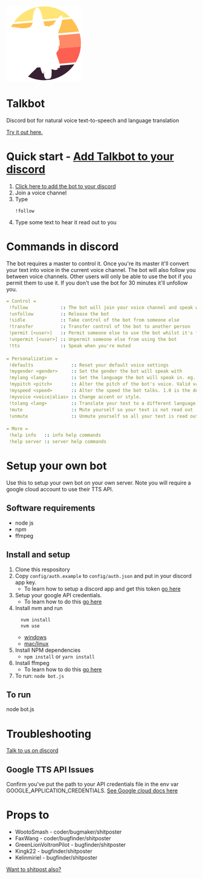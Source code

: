 [logo]: https://github.com/nullabork/artwork/raw/master/nullabork/png/nullbork_icon_200.png "Nullabork"
![alt text](https://github.com/nullabork/artwork/raw/master/nullabork/png/nullbork_icon_200.png "Nullabork")
# Talkbot
Discord bot for natural voice text-to-speech and language translation


[Try it out here.](https://discord.gg/NxrPp8g)


# Quick start - [Add Talkbot to your discord](https://discordapp.com/oauth2/authorize?&client_id=428866923267358721&scope=bot&permissions=0)

1. [Click here to add the bot to your discord](https://discordapp.com/oauth2/authorize?&client_id=428866923267358721&scope=bot&permissions=0)
2. Join a voice channel
3. Type 
    ```
    !follow
    ```
4. Type some text to hear it read out to you

# Commands in discord
The bot requires a master to control it. Once you're its master it'll convert your text into voice in the current voice channel. The bot will also follow you between voice channels. Other users will only be able to use the bot if you permit them to use it. If you don't use the bot for 30 minutes it'll unfollow you.
```yaml
= Control =
 !follow            :: The bot will join your voice channel and speak what you write
 !unfollow          :: Release the bot
 !sidle             :: Take control of the bot from someone else
 !transfer          :: Transfer control of the bot to another person
 !permit [<user>]   :: Permit someone else to use the bot whilst it's following you
 !unpermit [<user>] :: Unpermit someone else from using the bot
 !tts               :: Speak when you're muted 

= Personalization =
 !defaults              :: Reset your default voice settings
 !mygender <gender>     :: Set the gender the bot will speak with
 !mylang <lang>         :: Set the language the bot will speak in. eg. en-AU, gb, en-US, fr, jp etc.
 !mypitch <pitch>       :: Alter the pitch of the bot's voice. Valid values are -20 to 20
 !myspeed <speed>       :: Alter the speed the bot talks. 1.0 is the default. Valid values are 0.25 to 4.0
 !myvoice <voice|alias> :: Change accent or style.
 !tolang <lang>         :: Translate your text to a different language eg. en, fr, jp, de etc.
 !mute                  :: Mute yourself so your text is not read out
 !unmute                :: Unmute yourself so all your text is read out

= More =
 !help info   :: info help commands
 !help server :: server help commands
```
# Setup your own bot
Use this to setup your own bot on your own server. Note you will require a google cloud account to use their TTS API.

## Software requirements
- node js
- npm
- ffmpeg

## Install and setup
1. Clone this respository
2. Copy `config/auth.example` to `config/auth.json` and put in your discord app key. 
    - To learn how to setup a discord app and get this token [go here](https://github.com/reactiflux/discord-irc/wiki/Creating-a-discord-bot-&-getting-a-token)
3. Setup your google API credentials. 
    * To learn how to do this [go here](https://cloud.google.com/text-to-speech/docs/quickstart-client-libraries)
4. Install nvm and run 
    ```
      nvm install
      nvm use
    ```
    * [windows](https://github.com/coreybutler/nvm-windows/releases)
    * [mac/linux](https://github.com/creationix/nvm)
5. Install NPM dependencies
    * `npm install` or `yarn install`
6. Install ffmpeg 
    * To learn how to do this [go here](https://www.ffmpeg.org/download.html)
7. To run: `node bot.js`

## To run
node bot.js

# Troubleshooting 

[Talk to us on discord](https://discord.gg/NxrPp8g)

## Google TTS API Issues

Confirm you've put the path to your API credentials file in the env var GOOGLE_APPLICATION_CREDENTIALS. [See Google cloud docs here](https://cloud.google.com/text-to-speech/docs/quickstart-client-libraries) 

# Props to
* WootoSmash - coder/bugmaker/shitposter
* FaxWang - coder/bugfinder/shitposter
* GreenLionVoltronPilot - bugfinder/shitposter
* Kingk22 - bugfinder/shitposter
* Kelinmiriel - bugfinder/shitposter

[Want to shitpost also?](https://discord.gg/NxrPp8g)
